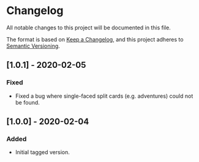# Changelog

All notable changes to this project will be documented in this file.

The format is based on [Keep a Changelog](https://keepachangelog.com/en/1.0.0/),
and this project adheres to [Semantic Versioning](https://semver.org/spec/v2.0.0.html).

## [1.0.1] - 2020-02-05

### Fixed

- Fixed a bug where single-faced split cards (e.g. adventures) could not be found.

## [1.0.0] - 2020-02-04

### Added

- Initial tagged version.
